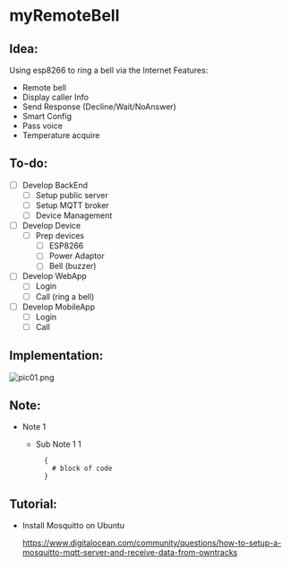 # myRemoteBell

## Idea:
Using esp8266 to ring a bell via the Internet
Features:
* Remote bell
* Display caller Info
* Send Response (Decline/Wait/NoAnswer)
* Smart Config
* Pass voice
* Temperature acquire

## To-do:
* [ ] Develop BackEnd
  * [ ] Setup public server
  * [ ] Setup MQTT broker
  * [ ] Device Management
* [ ] Develop Device
  * [ ] Prep devices
    * [ ] ESP8266
    * [ ] Power Adaptor
    * [ ] Bell (buzzer)
* [ ] Develop WebApp
  * [ ] Login
  * [ ] Call (ring a bell)
* [ ] Develop MobileApp
	* [ ] Login
	* [ ] Call

## Implementation:
![pic01.png](pic01.png)
 

## Note:
* Note 1
	* Sub Note 1 1
		
			{
			  # block of code
			}

## Tutorial:
* Install Mosquitto on Ubuntu

	https://www.digitalocean.com/community/questions/how-to-setup-a-mosquitto-mqtt-server-and-receive-data-from-owntracks
  
  
